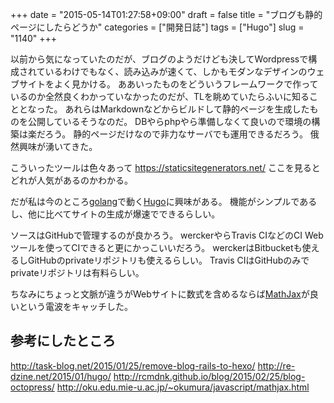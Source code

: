 +++
date = "2015-05-14T01:27:58+09:00"
draft = false
title = "ブログも静的ページにしたらどうか"
categories = ["開発日誌"]
tags = ["Hugo"]
slug = "1140"
+++

以前から気になっていたのだが、ブログのようだけども決してWordpressで構成されているわけでもなく、読み込みが速くて、しかもモダンなデザインのウェブサイトをよく見かける。
ああいったものをどういうフレームワークで作っているのか全然良くわかっていなかったのだが、TLを眺めていたらふいに知ることとなった。
あれらはMarkdownなどからビルドして静的ページを生成したものを公開しているそうなのだ。
DBやらphpやら準備しなくて良いので環境の構築は楽だろう。
静的ページだけなので非力なサーバでも運用できるだろう。
俄然興味が湧いてきた。

こういったツールは色々あって
<a href="https://staticsitegenerators.net/">https://staticsitegenerators.net/</a>
ここを見るとどれが人気があるのかわかる。

だが私は今のところ<a href="http://golang-jp.org/">golang</a>で動く<a href="http://gohugo.io/">Hugo</a>に興味がある。
機能がシンプルであるし、他に比べてサイトの生成が爆速でできるらしい。

ソースはGitHubで管理するのが良かろう。
werckerやらTravis CIなどのCI Webツールを使ってCIできると更にかっこいいだろう。
werckerはBitbucketも使えるしGitHubのprivateリポジトリも使えるらしい。
Travis CIはGitHubのみでprivateリポジトリは有料らしい。

ちなみにちょっと文脈が違うがWebサイトに数式を含めるならば<a href="http://www.mathjax.org/">MathJax</a>が良いという電波をキャッチした。

<h2>参考にしたところ</h2>
<a href="http://task-blog.net/2015/01/25/remove-blog-rails-to-hexo/">http://task-blog.net/2015/01/25/remove-blog-rails-to-hexo/</a>
<a href="http://re-dzine.net/2015/01/hugo/">http://re-dzine.net/2015/01/hugo/</a>
<a href="http://rcmdnk.github.io/blog/2015/02/25/blog-octopress/">http://rcmdnk.github.io/blog/2015/02/25/blog-octopress/</a>
<a href="http://oku.edu.mie-u.ac.jp/~okumura/javascript/mathjax.html">http://oku.edu.mie-u.ac.jp/~okumura/javascript/mathjax.html</a>
